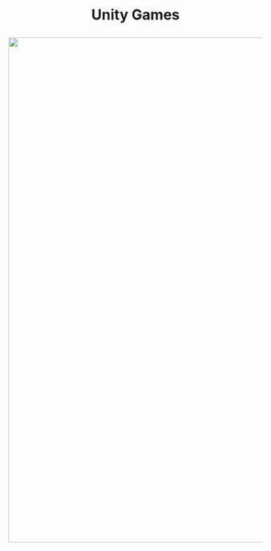 <h1> <p align="middle"> Unity Games </p> </h1>
<img width="1000" height"300" src="https://assets.reedpopcdn.com/unity-logo_teCooZK.jpg/BROK/thumbnail/1600x900/format/jpg/quality/80/unity-logo_teCooZK.jpg">

